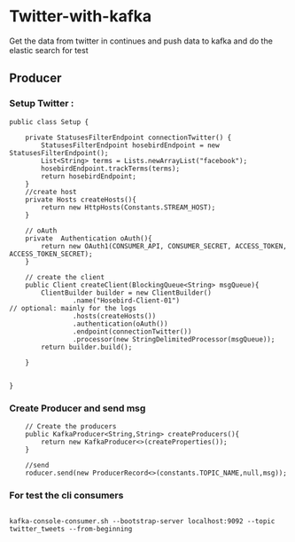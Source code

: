 # Twitter-with-kafka


Get the data from twitter in continues and push data to kafka
and do the elastic search for test

## Producer

### Setup Twitter :
```$xslt
public class Setup {

    private StatusesFilterEndpoint connectionTwitter() {
        StatusesFilterEndpoint hosebirdEndpoint = new StatusesFilterEndpoint();
        List<String> terms = Lists.newArrayList("facebook");
        hosebirdEndpoint.trackTerms(terms);
        return hosebirdEndpoint;
    }
    //create host
    private Hosts createHosts(){
        return new HttpHosts(Constants.STREAM_HOST);
    }

    // oAuth
    private  Authentication oAuth(){
        return new OAuth1(CONSUMER_API, CONSUMER_SECRET, ACCESS_TOKEN, ACCESS_TOKEN_SECRET);
    }

    // create the client
    public Client createClient(BlockingQueue<String> msgQueue){
        ClientBuilder builder = new ClientBuilder()
                .name("Hosebird-Client-01")                              // optional: mainly for the logs
                .hosts(createHosts())
                .authentication(oAuth())
                .endpoint(connectionTwitter())
                .processor(new StringDelimitedProcessor(msgQueue));
        return builder.build();

    }


}

```
### Create Producer and send msg

```$xslt
    // Create the producers
    public KafkaProducer<String,String> createProducers(){
        return new KafkaProducer<>(createProperties());
    }
    
    //send 
    roducer.send(new ProducerRecord<>(constants.TOPIC_NAME,null,msg));
```


### For test the cli consumers
```$xslt

kafka-console-consumer.sh --bootstrap-server localhost:9092 --topic twitter_tweets --from-beginning

```
